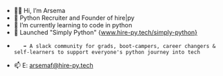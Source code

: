 - 👋🏾 Hi, I’m Arsema 
- 💼 Python Recruiter and Founder of hire|py
- 🌱 I’m currently learning to code in python
- 🐍 Launched "Simply Python" {www.hire-py.tech/simply-python}
-        ➡ A slack community for grads, boot-campers, career changers & self-learners to support everyone's python journey into tech
- 📫 E: arsemaf@hire-py.tech

<!---
arsema-fessehazion/arsema-fessehazion is a ✨ special ✨ repository because its `README.md` (this file) appears on your GitHub profile.
You can click the Preview link to take a look at your changes.
--->
